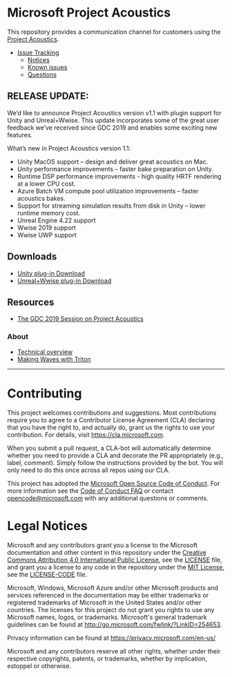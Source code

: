 # Microsoft Project Acoustics
This repository provides a communication channel for customers using
the [Project Acoustics](https://aka.ms/acoustics).

* [Issue Tracking](https://github.com/microsoft/ProjectAcoustics/issues)
    * [Notices](https://github.com/microsoft/ProjectAcoustics/labels/notice)
    * [Known issues](https://github.com/microsoft/ProjectAcoustics/labels/known%20issue)
    * [Questions](https://github.com/microsoft/ProjectAcoustics/labels/question)
    
## RELEASE UPDATE:
We’d like to announce Project Acoustics version v1.1 with plugin support for Unity and Unreal+Wwise.
This update incorporates some of the great user feedback we’ve received since GDC 2019 and enables some exciting new features.

What’s new in Project Acoustics version 1.1:
* Unity MacOS support – design and deliver great acoustics on Mac.
* Unity performance improvements – faster bake preparation on Unity. 
* Runtime DSP performance improvements - high quality HRTF rendering at a lower CPU cost.
* Azure Batch VM compute pool utilization improvements – faster acoustics bakes.
* Support for streaming simulation results from disk in Unity – lower runtime memory cost.
* Unreal Engine 4.22 support
* Wwise 2019 support
* Wwise UWP support

## Downloads

* [Unity plug-in Download](https://www.microsoft.com/en-us/download/details.aspx?id=57346)
* [Unreal+Wwise plug-in Download](https://www.microsoft.com/en-us/download/details.aspx?id=58090)

## Resources

* [The GDC 2019 Session on Project Acoustics](https://www.youtube.com/watch?v=uY4G-GUAQIE&feature=youtu.be&list=PLRs2lXTYCDQ3q9WF-4aO2SgCCCL6rSmA6)

### About

* [Technical overview](https://docs.microsoft.com/en-us/azure/cognitive-services/acoustics/what-is-acoustics)
* [Making Waves with Triton](https://youtu.be/pIzwo-MxCC8)

* * *

# Contributing

This project welcomes contributions and suggestions.  Most contributions require you to agree to a
Contributor License Agreement (CLA) declaring that you have the right to, and actually do, grant us
the rights to use your contribution. For details, visit https://cla.microsoft.com.

When you submit a pull request, a CLA-bot will automatically determine whether you need to provide
a CLA and decorate the PR appropriately (e.g., label, comment). Simply follow the instructions
provided by the bot. You will only need to do this once across all repos using our CLA.

This project has adopted the [Microsoft Open Source Code of Conduct](https://opensource.microsoft.com/codeofconduct/).
For more information see the [Code of Conduct FAQ](https://opensource.microsoft.com/codeofconduct/faq/) or
contact [opencode@microsoft.com](mailto:opencode@microsoft.com) with any additional questions or comments.

# Legal Notices

Microsoft and any contributors grant you a license to the Microsoft documentation and other content
in this repository under the [Creative Commons Attribution 4.0 International Public License](https://creativecommons.org/licenses/by/4.0/legalcode),
see the [LICENSE](LICENSE) file, and grant you a license to any code in the repository under the [MIT License](https://opensource.org/licenses/MIT), see the
[LICENSE-CODE](LICENSE-CODE) file.

Microsoft, Windows, Microsoft Azure and/or other Microsoft products and services referenced in the documentation
may be either trademarks or registered trademarks of Microsoft in the United States and/or other countries.
The licenses for this project do not grant you rights to use any Microsoft names, logos, or trademarks.
Microsoft's general trademark guidelines can be found at http://go.microsoft.com/fwlink/?LinkID=254653.

Privacy information can be found at https://privacy.microsoft.com/en-us/

Microsoft and any contributors reserve all other rights, whether under their respective copyrights, patents,
or trademarks, whether by implication, estoppel or otherwise.
